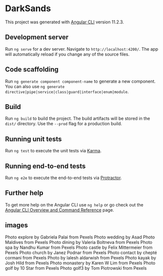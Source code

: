 # DarkSands

This project was generated with [Angular CLI](https://github.com/angular/angular-cli) version 11.2.3.

## Development server

Run `ng serve` for a dev server. Navigate to `http://localhost:4200/`. The app will automatically reload if you change any of the source files.

## Code scaffolding

Run `ng generate component component-name` to generate a new component. You can also use `ng generate directive|pipe|service|class|guard|interface|enum|module`.

## Build

Run `ng build` to build the project. The build artifacts will be stored in the `dist/` directory. Use the `--prod` flag for a production build.

## Running unit tests

Run `ng test` to execute the unit tests via [Karma](https://karma-runner.github.io).

## Running end-to-end tests

Run `ng e2e` to execute the end-to-end tests via [Protractor](http://www.protractortest.org/).

## Further help

To get more help on the Angular CLI use `ng help` or go check out the [Angular CLI Overview and Command Reference](https://angular.io/cli) page.

## images

Photo explore by Gabriela Palai from Pexels
Photo wedding by Asad Photo Maldives from Pexels
Photo dining by Valeria Boltneva from Pexels
Photo spa by Nandhu Kumar from Pexels
Photo castle by Felix Mittermeier from Pexels
Photo church by Janez Podnar from Pexels
Photo contact by chepté cormani from Pexels
Photo by lalesh aldarwish from Pexels
Photo kayak by Josh Hild from Pexels
Photo monastery by Karen W Lim from Pexels
Photo golf by 10 Star from Pexels
Photo golf3 by Tom Piotrowski from Pexels
